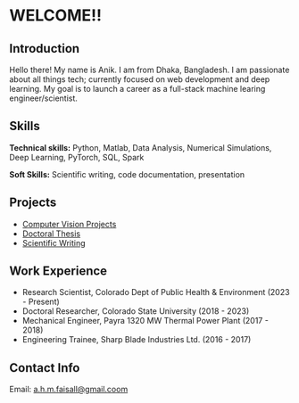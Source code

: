 # WELCOME!!
## Introduction
Hello there! My name is Anik. I am from Dhaka, Bangladesh. I am passionate about all things tech; currently focused on web development and deep learning. My goal is to launch a career as a full-stack machine learing engineer/scientist.

## Skills
**Technical skills:** Python, Matlab, Data Analysis, Numerical Simulations, Deep Learning, PyTorch, SQL, Spark

**Soft Skills:** Scientific writing, code documentation, presentation

## Projects

- [Computer Vision Projects](https://www.kaggle.com/anikfaisal/code)
- [Doctoral Thesis](https://www.proquest.com/openview/a5b5c0b81672c0c4426741428a1619cf/1?pq-origsite=gscholar&cbl=18750&diss=y)
- [Scientific Writing](https://scholar.google.com/citations?user=9Mi7dPEAAAAJ&hl=en)

## Work Experience
- Research Scientist, Colorado Dept of Public Health & Environment (2023 - Present)
- Doctoral Researcher, Colorado State University (2018 - 2023)
- Mechanical Engineer, Payra 1320 MW Thermal Power Plant (2017 - 2018)
- Engineering Trainee, Sharp Blade Industries Ltd. (2016 - 2017)

## Contact Info
Email: a.h.m.faisall@gmail.coom

